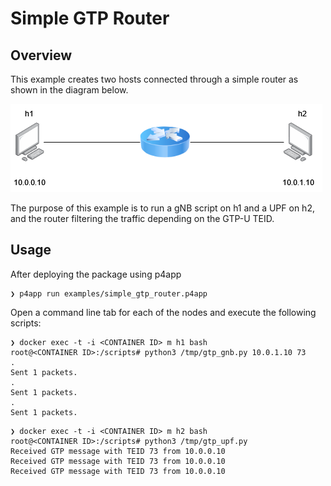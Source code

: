 # Simple GTP Router

## Overview

This example creates two hosts connected through a simple router as shown in the  diagram below.

![](diagram.png)

The purpose of this example is to run a gNB script on h1 and a UPF on h2, and the router  filtering the traffic 
depending on the GTP-U TEID.

## Usage

After deploying the package using p4app

```commandline
❯ p4app run examples/simple_gtp_router.p4app
```

Open a command line tab for each of the nodes and execute the following scripts:

```commandline
❯ docker exec -t -i <CONTAINER ID> m h1 bash
root@<CONTAINER ID>:/scripts# python3 /tmp/gtp_gnb.py 10.0.1.10 73
.
Sent 1 packets.
.
Sent 1 packets.
.
Sent 1 packets.
```

```commandline
❯ docker exec -t -i <CONTAINER ID> m h2 bash
root@<CONTAINER ID>:/scripts# python3 /tmp/gtp_upf.py
Received GTP message with TEID 73 from 10.0.0.10
Received GTP message with TEID 73 from 10.0.0.10
Received GTP message with TEID 73 from 10.0.0.10
```